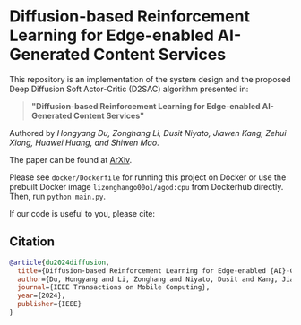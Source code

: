 # Diffusion-based Reinforcement Learning for Edge-enabled AI-Generated Content Services

This repository is an implementation of the system design and the proposed Deep Diffusion Soft Actor-Critic (D2SAC) algorithm presented in:

> **"Diffusion-based Reinforcement Learning for Edge-enabled AI-Generated Content Services"**

Authored by *Hongyang Du, Zonghang Li, Dusit Niyato, Jiawen Kang, Zehui Xiong, Huawei Huang, and Shiwen Mao*.

The paper can be found at [ArXiv](https://arxiv.org/abs/2303.13052).

Please see <code>docker/Dockerfile</code> for running this project on Docker or use the prebuilt Docker image <code>lizonghango00o1/agod:cpu</code> from Dockerhub directly. Then, run <code>python main.py</code>.

If our code is useful to you, please cite:

## Citation

```bibtex
@article{du2024diffusion,
  title={Diffusion-based Reinforcement Learning for Edge-enabled {AI}-Generated Content Services},
  author={Du, Hongyang and Li, Zonghang and Niyato, Dusit and Kang, Jiawen and Xiong, Zehui and Huang, Huawei and Mao, Shiwen},
  journal={IEEE Transactions on Mobile Computing},
  year={2024},
  publisher={IEEE}
}

```

